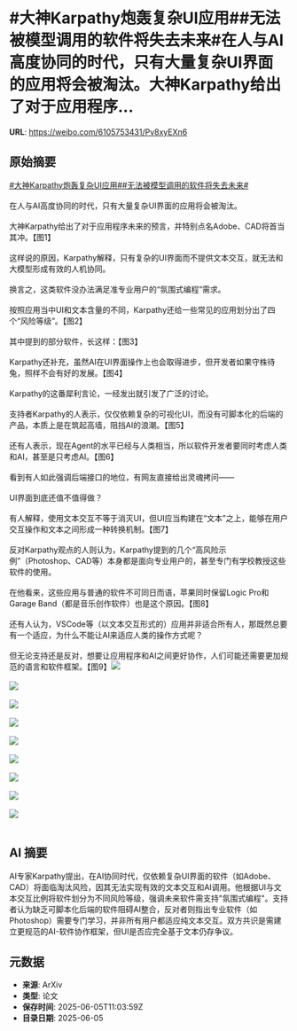 # #大神Karpathy炮轰复杂UI应用##无法被模型调用的软件将失去未来#在人与AI高度协同的时代，只有大量复杂UI界面的应用将会被淘汰。大神Karpathy给出了对于应用程序...

**URL**: https://weibo.com/6105753431/Pv8xyEXn6

## 原始摘要

<a href="https://m.weibo.cn/search?containerid=231522type%3D1%26t%3D10%26q%3D%23%E5%A4%A7%E7%A5%9EKarpathy%E7%82%AE%E8%BD%B0%E5%A4%8D%E6%9D%82UI%E5%BA%94%E7%94%A8%23&amp;extparam=%23%E5%A4%A7%E7%A5%9EKarpathy%E7%82%AE%E8%BD%B0%E5%A4%8D%E6%9D%82UI%E5%BA%94%E7%94%A8%23" data-hide=""><span class="surl-text">#大神Karpathy炮轰复杂UI应用#</span></a><a href="https://m.weibo.cn/search?containerid=231522type%3D1%26t%3D10%26q%3D%23%E6%97%A0%E6%B3%95%E8%A2%AB%E6%A8%A1%E5%9E%8B%E8%B0%83%E7%94%A8%E7%9A%84%E8%BD%AF%E4%BB%B6%E5%B0%86%E5%A4%B1%E5%8E%BB%E6%9C%AA%E6%9D%A5%23&amp;extparam=%23%E6%97%A0%E6%B3%95%E8%A2%AB%E6%A8%A1%E5%9E%8B%E8%B0%83%E7%94%A8%E7%9A%84%E8%BD%AF%E4%BB%B6%E5%B0%86%E5%A4%B1%E5%8E%BB%E6%9C%AA%E6%9D%A5%23" data-hide=""><span class="surl-text">#无法被模型调用的软件将失去未来#</span></a><br><br>在人与AI高度协同的时代，只有大量复杂UI界面的应用将会被淘汰。<br><br>大神Karpathy给出了对于应用程序未来的预言，并特别点名Adobe、CAD将首当其冲。【图1】<br><br>这样说的原因，Karpathy解释，只有复杂的UI界面而不提供文本交互，就无法和大模型形成有效的人机协同。<br><br>换言之，这类软件没办法满足准专业用户的“氛围式编程”需求。<br><br>按照应用当中UI和文本含量的不同，Karpathy还给一些常见的应用划分出了四个“风险等级”。【图2】<br><br>其中提到的部分软件，长这样：【图3】<br><br>Karpathy还补充，虽然AI在UI界面操作上也会取得进步，但开发者如果守株待兔，照样不会有好的发展。【图4】<br><br>Karpathy的这番犀利言论，一经发出就引发了广泛的讨论。<br><br>支持者Karpathy的人表示，仅仅依赖复杂的可视化UI，而没有可脚本化的后端的产品，本质上是在筑起高墙，阻挡AI的浪潮。【图5】<br><br>还有人表示，现在Agent的水平已经与人类相当，所以软件开发者要同时考虑人类和AI，甚至是只考虑AI。【图6】<br><br>看到有人如此强调后端接口的地位，有网友直接给出灵魂拷问——<br><br>UI界面到底还值不值得做？<br><br>有人解释，使用文本交互不等于消灭UI，但UI应当构建在“文本”之上，能够在用户交互操作和文本之间形成一种转换机制。【图7】<br><br>反对Karpathy观点的人则认为，Karpathy提到的几个“高风险示例”（Photoshop、CAD等）本身都是面向专业用户的，甚至专门有学校教授这些软件的使用。<br><br>在他看来，这些应用与普通的软件不可同日而语，苹果同时保留Logic Pro和Garage Band（都是音乐创作软件）也是这个原因。【图8】<br><br>还有人认为，VSCode等（以文本交互形式的）应用并非适合所有人，那既然总要有一个适应，为什么不能让AI来适应人类的操作方式呢？<br><br>但无论支持还是反对，想要让应用程序和AI之间更好协作，人们可能还需要更加规范的语言和软件框架。【图9】<img style="" src="https://tvax4.sinaimg.cn/large/006Fd7o3gy1i24iwfdk3jj30xo0d4jya.jpg" referrerpolicy="no-referrer"><br><br><img style="" src="https://tvax4.sinaimg.cn/large/006Fd7o3gy1i24iwhg25vj30vy0l0tl7.jpg" referrerpolicy="no-referrer"><br><br><img style="" src="https://tvax3.sinaimg.cn/large/006Fd7o3gy1i24iwjm1xwj30zk0q6n9h.jpg" referrerpolicy="no-referrer"><br><br><img style="" src="https://tvax2.sinaimg.cn/large/006Fd7o3gy1i24iwkzkw9j30zk0bnahw.jpg" referrerpolicy="no-referrer"><br><br><img style="" src="https://tvax3.sinaimg.cn/large/006Fd7o3gy1i24iwmosldj30x40de7cz.jpg" referrerpolicy="no-referrer"><br><br><img style="" src="https://tvax4.sinaimg.cn/large/006Fd7o3gy1i24iwqxtlgj30ww082juf.jpg" referrerpolicy="no-referrer"><br><br><img style="" src="https://tvax2.sinaimg.cn/large/006Fd7o3gy1i24iwtfl4aj30wq0cq11h.jpg" referrerpolicy="no-referrer"><br><br><img style="" src="https://tvax2.sinaimg.cn/large/006Fd7o3gy1i24ix4tavhj30wq0d0dob.jpg" referrerpolicy="no-referrer"><br><br><img style="" src="https://tvax4.sinaimg.cn/large/006Fd7o3gy1i24ix79595j30zk0l7alz.jpg" referrerpolicy="no-referrer"><br><br>

## AI 摘要

AI专家Karpathy提出，在AI协同时代，仅依赖复杂UI界面的软件（如Adobe、CAD）将面临淘汰风险，因其无法实现有效的文本交互和AI调用。他根据UI与文本交互比例将软件划分为不同风险等级，强调未来软件需支持"氛围式编程"。支持者认为缺乏可脚本化后端的软件阻碍AI整合，反对者则指出专业软件（如Photoshop）需要专门学习，并非所有用户都适应纯文本交互。双方共识是需建立更规范的AI-软件协作框架，但UI是否应完全基于文本仍存争议。

## 元数据

- **来源**: ArXiv
- **类型**: 论文
- **保存时间**: 2025-06-05T11:03:59Z
- **目录日期**: 2025-06-05

